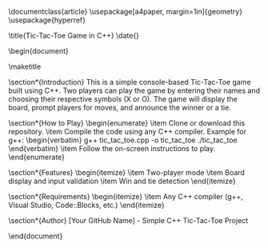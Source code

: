 \documentclass{article}
\usepackage[a4paper, margin=1in]{geometry}
\usepackage{hyperref}

\title{Tic-Tac-Toe Game in C++}
\date{}

\begin{document}

\maketitle

\section*{Introduction}
This is a simple console-based Tic-Tac-Toe game built using C++. Two players can play the game by entering their names and choosing their respective symbols (X or O). The game will display the board, prompt players for moves, and announce the winner or a tie.

\section*{How to Play}
\begin{enumerate}
    \item Clone or download this repository.
    \item Compile the code using any C++ compiler. Example for g++:
    \begin{verbatim}
    g++ tic_tac_toe.cpp -o tic_tac_toe
    ./tic_tac_toe
    \end{verbatim}
    \item Follow the on-screen instructions to play.
\end{enumerate}

\section*{Features}
\begin{itemize}
    \item Two-player mode
    \item Board display and input validation
    \item Win and tie detection
\end{itemize}

\section*{Requirements}
\begin{itemize}
    \item Any C++ compiler (g++, Visual Studio, Code::Blocks, etc.)
\end{itemize}

\section*{Author}
[Your GitHub Name] - Simple C++ Tic-Tac-Toe Project

\end{document}
